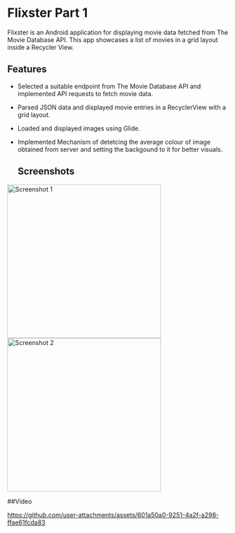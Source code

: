 # Flixster Part 1

Flixster is an Android application for displaying movie data fetched from The Movie Database API. This app showcases a list of movies in a grid layout inside a Recycler View.


## Features

- Selected a suitable endpoint from The Movie Database API and implemented API requests to fetch movie data.
- Parsed JSON data and displayed movie entries in a RecyclerView with a grid layout.
-  Loaded and displayed images using Glide.
- Implemented Mechanism of detetcing the average colour of image obtained from server and setting the backgound to it for better visuals.
  


  ## Screenshots

<img src="https://github.com/user-attachments/assets/e48fd4ea-6924-422c-84eb-bd707f2794d3" alt="Screenshot 1" width="350"/>
<img src="https://github.com/user-attachments/assets/ef542494-bcc1-4d23-b1f3-37dbc43183c0" alt="Screenshot 2" width="350"/>

##Video

https://github.com/user-attachments/assets/601a50a0-9251-4a2f-a298-ffae61fcda83

